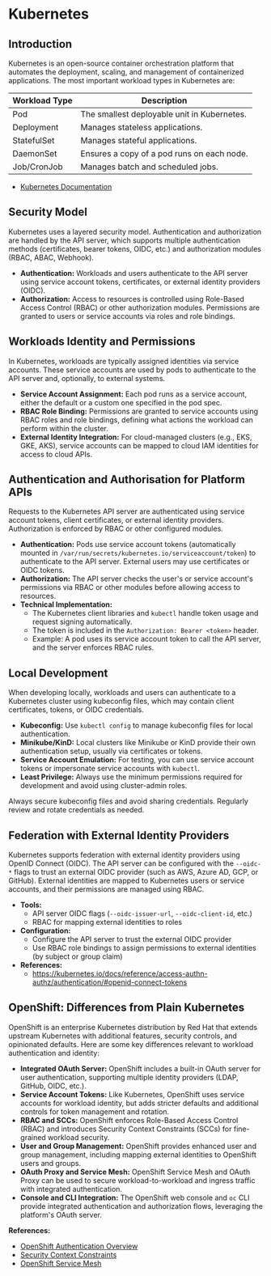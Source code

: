 # Kubernetes

## Introduction

Kubernetes is an open-source container orchestration platform that automates the deployment, scaling, and management of containerized applications. The most important workload types in Kubernetes are:

| Workload Type         | Description                                 |
|----------------------|---------------------------------------------|
| Pod                  | The smallest deployable unit in Kubernetes. |
| Deployment           | Manages stateless applications.             |
| StatefulSet          | Manages stateful applications.              |
| DaemonSet            | Ensures a copy of a pod runs on each node.  |
| Job/CronJob          | Manages batch and scheduled jobs.           |

- [Kubernetes Documentation](https://kubernetes.io/docs/home/)

## Security Model

Kubernetes uses a layered security model. Authentication and authorization are handled by the API server, which supports multiple authentication methods (certificates, bearer tokens, OIDC, etc.) and authorization modules (RBAC, ABAC, Webhook).

- **Authentication:** Workloads and users authenticate to the API server using service account tokens, certificates, or external identity providers (OIDC).
- **Authorization:** Access to resources is controlled using Role-Based Access Control (RBAC) or other authorization modules. Permissions are granted to users or service accounts via roles and role bindings.

## Workloads Identity and Permissions

In Kubernetes, workloads are typically assigned identities via service accounts. These service accounts are used by pods to authenticate to the API server and, optionally, to external systems.

- **Service Account Assignment:** Each pod runs as a service account, either the default or a custom one specified in the pod spec.
- **RBAC Role Binding:** Permissions are granted to service accounts using RBAC roles and role bindings, defining what actions the workload can perform within the cluster.
- **External Identity Integration:** For cloud-managed clusters (e.g., EKS, GKE, AKS), service accounts can be mapped to cloud IAM identities for access to cloud APIs.

## Authentication and Authorisation for Platform APIs

Requests to the Kubernetes API server are authenticated using service account tokens, client certificates, or external identity providers. Authorization is enforced by RBAC or other configured modules.

- **Authentication:** Pods use service account tokens (automatically mounted in `/var/run/secrets/kubernetes.io/serviceaccount/token`) to authenticate to the API server. External users may use certificates or OIDC tokens.
- **Authorization:** The API server checks the user's or service account's permissions via RBAC or other modules before allowing access to resources.
- **Technical Implementation:**
    - The Kubernetes client libraries and `kubectl` handle token usage and request signing automatically.
    - The token is included in the `Authorization: Bearer <token>` header.
    - Example: A pod uses its service account token to call the API server, and the server enforces RBAC rules.

## Local Development

When developing locally, workloads and users can authenticate to a Kubernetes cluster using kubeconfig files, which may contain client certificates, tokens, or OIDC credentials.

- **Kubeconfig:** Use `kubectl config` to manage kubeconfig files for local authentication.
- **Minikube/KinD:** Local clusters like Minikube or KinD provide their own authentication setup, usually via certificates or tokens.
- **Service Account Emulation:** For testing, you can use service account tokens or impersonate service accounts with `kubectl`.
- **Least Privilege:** Always use the minimum permissions required for development and avoid using cluster-admin roles.

Always secure kubeconfig files and avoid sharing credentials. Regularly review and rotate credentials as needed.

## Federation with External Identity Providers

Kubernetes supports federation with external identity providers using OpenID Connect (OIDC). The API server can be configured with the `--oidc-*` flags to trust an external OIDC provider (such as AWS, Azure AD, GCP, or GitHub). External identities are mapped to Kubernetes users or service accounts, and their permissions are managed using RBAC.

- **Tools:**
    - API server OIDC flags (`--oidc-issuer-url`, `--oidc-client-id`, etc.)
    - RBAC for mapping external identities to roles
- **Configuration:**
    - Configure the API server to trust the external OIDC provider
    - Use RBAC role bindings to assign permissions to external identities (by subject or group claim)
- **References:**
    - https://kubernetes.io/docs/reference/access-authn-authz/authentication/#openid-connect-tokens

## OpenShift: Differences from Plain Kubernetes

OpenShift is an enterprise Kubernetes distribution by Red Hat that extends upstream Kubernetes with additional features, security controls, and opinionated defaults. Here are some key differences relevant to workload authentication and identity:

- **Integrated OAuth Server:** OpenShift includes a built-in OAuth server for user authentication, supporting multiple identity providers (LDAP, GitHub, OIDC, etc.).
- **Service Account Tokens:** Like Kubernetes, OpenShift uses service accounts for workload identity, but adds stricter defaults and additional controls for token management and rotation.
- **RBAC and SCCs:** OpenShift enforces Role-Based Access Control (RBAC) and introduces Security Context Constraints (SCCs) for fine-grained workload security.
- **User and Group Management:** OpenShift provides enhanced user and group management, including mapping external identities to OpenShift users and groups.
- **OAuth Proxy and Service Mesh:** OpenShift Service Mesh and OAuth Proxy can be used to secure workload-to-workload and ingress traffic with integrated authentication.
- **Console and CLI Integration:** The OpenShift web console and `oc` CLI provide integrated authentication and authorization flows, leveraging the platform's OAuth server.

**References:**
- [OpenShift Authentication Overview](https://docs.openshift.com/container-platform/latest/authentication/index.html)
- [Security Context Constraints](https://docs.openshift.com/container-platform/latest/authentication/managing-security-context-constraints.html)
- [OpenShift Service Mesh](https://docs.openshift.com/container-platform/latest/service_mesh/index.html)
